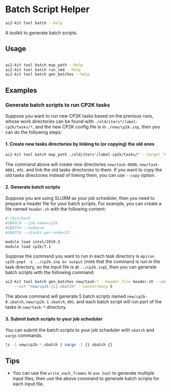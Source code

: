 # Batch Script Helper
```bash
ai2-kit tool batch --help
```

A toolkit to generate batch scripts.

## Usage

```bash

ai2-kit tool batch map_path --help
ai2-kit tool batch run_cmd --help
ai2-kit tool batch gen_batches --help
```

## Examples

### Generate batch scripts to run CP2K tasks

Suppose you want to run new CP2K tasks based on the previous runs, whose work directories can be found with `./old/iters*/label-cp2k/tasks/*`, and the new CP2K config file is in `./new/cp2k.inp`, then you can do the following steps:

#### 1. Create new tasks directories by linking to (or copying) the old ones

```bash
ai2-kit tool batch map_path ./old/iters*/label-cp2k/tasks/* --target "new/task-{i:04d}"
```
The command above will create new directories `new/task-0000`, `new/task-0001`, etc. and link the old tasks directories to them. If you want to copy the old tasks directories instead of linking them, you can use `--copy` option.

#### 2. Generate batch scripts

Suppose you are using SLURM as your job scheduler, then you need to prepare a header file for your batch scripts. For example, you can create a file named `header.sh` with the following content:

```bash
#!/bin/bash
#SBATCH --job-name=cp2k
#SBATCH --nodes=4
#SBATCH --ntasks-per-node=32

module load intel/2019.5
module load cp2k/7.1
```

Suppose the command you want to run in each task directory is `mpirun cp2k.popt -i ../cp2k.inp &> output` 
(note that the command is run in the task directory, so the input file is at `../cp2k.inp`),
then you can generate batch scripts with the following command:

```bash
ai2-kit tool batch gen_batches new/task-* --header_file header.sh --cmd "mpirun cp2k.popt -i ../cp2k.inp &> output" \
    --out "new/cp2k-{i}.sbatch" --concurrency 5
```

The above command will generate 5 batch scripts named `new/cp2k-0.sbatch`, `new/cp2k-1.sbatch`, etc. and each batch script will run part of the tasks in `new/task-*` directory. 

#### 3. Submit batch scripts to your job scheduler
You can submit the batch scripts to your job scheduler with `sbatch` and `xargs` commands.
```bash
ls -1 new/cp2k-*.sbatch | xargs -I {} sbatch {}
```

## Tips

* You can use the `write_each_frames` in `ase tool` to generate multiple input files, then use the above command to generate batch scripts for each input file.
